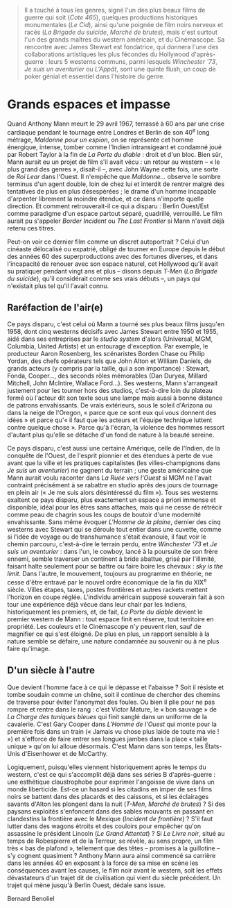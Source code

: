 > Il a touché à tous les genres, signé l'un des plus beaux films de guerre qui soit (_Cote 465_), quelques productions historiques monumentales (_Le Cid_), ainsi qu'une poignée de film noirs nerveux et racés (_La Brigade du suicide_, _Marché de brutes_), mais c'est surtout l'un des grands maîtres du western américain, et du Cinémascope. Sa rencontre avec James Stewart est fondatrice, qui donnera l'une des collaborations artistiques les plus fécondes du Hollywood d'après-guerre : leurs 5 westerns communs, parmi lesquels _Winchester '73_, _Je suis un aventurier_ ou _L'Appât_, sont une quinte flush, un coup de poker génial et essentiel dans l'histoire du genre.

# Grands espaces et impasse

Quand Anthony Mann meurt le 29 avril 1967, terrassé à 60 ans par une crise cardiaque pendant le tournage entre Londres et Berlin de son 40<sup>e</sup> long métrage, _Maldonne pour un espion_, on se représente cet homme énergique, intense, tomber comme l'Indien intransigeant et condamné joué par Robert Taylor à la fin de _La Porte du diable_ : droit et d'un bloc. Bien sûr, Mann aurait eu un projet de film s'il avait vécu : un retour au western – « le plus grand des genres », disait-il –, avec John Wayne cette fois, une sorte de _Roi Lear_ dans l'Ouest. Il n'empêche que _Maldonne..._ observe le sombre terminus d'un agent double, loin de chez lui et interdit de rentrer malgré des tentatives de plus en plus désespérées ; le drame d'un homme incapable d'arpenter librement la moindre étendue, et ce dans n'importe quelle direction. Et comment retrouverait-il ce qui a disparu : Berlin Ouest/Est comme paradigme d'un espace partout séparé, quadrillé, verrouillé. Le film aurait pu s'appeler _Border Incident_ ou _The Last Frontier_ si Mann n'avait déjà retenu ces titres.

Peut-on voir ce dernier film comme un discret autoportrait ? Celui d'un cinéaste délocalisé ou expatrié, obligé de tourner en Europe depuis le début des années 60 des superproductions avec des fortunes diverses, et dans l'incapacité de renouer avec son espace naturel, cet Hollywood qu'il avait su pratiquer pendant vingt ans et plus – disons depuis _T-Men_ (_La Brigade du suicide_), qu'il considérait comme ses vrais débuts –, un pays qui n'existait plus tel qu'il l'avait connu.

## Raréfaction de l'air(e)

Ce pays disparu, c'est celui où Mann a tourné ses plus beaux films jusqu'en 1958, dont cinq westerns décisifs avec James Stewart entre 1950 et 1955, aidé dans ses entreprises par le _studio system_ d'alors (Universal, MGM, Columbia, United Artists) et un entourage d'exception. Par exemple, le producteur Aaron Rosenberg, les scénaristes Borden Chase ou Philip Yordan, des chefs opérateurs tels que John Alton et William Daniels, de grands acteurs (y compris par la taille, qui a son importance) : Stewart, Fonda, Cooper..., des seconds rôles mémorables (Dan Duryea, Millard Mitchell, John McIntire, Wallace Ford...). Ses westerns, Mann s'arrangeait justement pour les tourner hors des studios, c'est-à-dire loin du plateau fermé où l'acteur dit son texte sous une lampe mais aussi à bonne distance de patrons envahissants. De vrais extérieurs, sous le soleil d'Arizona ou dans la neige de l'Oregon, « parce que ce sont eux qui vous donnent des idées » et parce qu'« il faut que les acteurs et l'équipe technique luttent contre quelque chose ». Parce qu'à l'écran, la violence des hommes ressort d'autant plus qu'elle se détache d'un fond de nature à la beauté sereine.

Ce pays disparu, c'est aussi une certaine Amérique, celle de l'Indien, de la conquête de l'Ouest, de l'esprit pionnier et des étendues à perte de vue avant que la ville et les pratiques capitalistes (les villes-champignons dans _Je suis un aventurier_) ne gagnent du terrain ; une geste américaine que Mann aurait voulu raconter dans _La Ruée vers l'Ouest_ si MGM ne l'avait contraint précisément à se rabattre en studio après des jours de tournage en plein air (« Je me suis alors désintéressé du film »). Tous ses westerns exaltent ce pays disparu, plus exactement un espace a priori immense et disponible, idéal pour les êtres sans attaches, mais qui ne cesse de rétrécir comme peau de chagrin sous les coups de boutoir d'une modernité envahissante. Sans même évoquer _L'Homme de la plaine_, dernier des cinq westerns avec Stewart qui se déroule tout entier dans une cuvette, comme si l'idée de voyage ou de transhumance s'était évanouie, il faut voir le chemin parcouru, c'est-à-dire le terrain perdu, entre _Winchester '73_ et _Je suis un aventurier_ : dans l'un, le cowboy, lancé à la poursuite de son frère ennemi, semble traverser un continent à bride abattue, grisé par l'illimité, faisant halte seulement pour se battre ou faire boire les chevaux : _sky is the limit_. Dans l'autre, le mouvement, toujours au programme en théorie, ne cesse d'être entravé par le nouvel ordre économique de la fin du XIX<sup>e</sup> siècle. Villes étapes, taxes, postes frontières et autres rackets mettent l'horizon en coupe réglée. L'individu américain supposé souverain fait à son tour une expérience déjà vécue dans leur chair par les Indiens, historiquement les premiers, et, de fait, _La Porte du diable_ devient le premier western de Mann : tout espace finit en réserve, tout territoire en propriété. Les couleurs et le Cinémascope n'y peuvent rien, sauf de magnifier ce qui s'est éloigné. De plus en plus, un rapport sensible à la nature semble se défaire, une nature condamnée au souvenir ou à ne plus faire qu'image.

## D'un siècle à l'autre

Que devient l'homme face à ce qui le dépasse et l'abaisse ? Soit il résiste et tombe soudain comme un chêne, soit il continue de chercher des chemins de traverse pour éviter l'anonymat des foules. Ou bien il plie pour ne pas rompre et rentre dans le rang : c'est Victor Mature, le « bon sauvage » de _La Charge des tuniques bleues_ qui finit sanglé dans un uniforme de la cavalerie. C'est Gary Cooper dans _L'Homme de l'Ouest_ qui monte pour la première fois dans un train (« Jamais vu chose plus laide de toute ma vie ! ») et s'efforce de faire entrer ses longues jambes dans la place « taille unique » qu'on lui alloue désormais. C'est Mann dans son temps, les États-Unis d'Eisenhower et de McCarthy.

Logiquement, puisqu'elles viennent historiquement après le temps du western, c'est ce qui s'accomplit déjà dans ses séries B d'après-guerre : une esthétique claustrophobe pour exprimer l'angoisse de vivre dans un monde liberticide. Est-ce un hasard si les citadins en imper de ses films noirs se battent dans des placards et des caissons, et si les éclairages savants d'Alton les plongent dans la nuit (_T-Men_, _Marché de brutes_) ? Si des paysans exploités s'enfoncent dans des sables mouvants en passant en clandestins la frontière avec le Mexique (_Incident de frontière_) ? S'il faut lutter dans des wagons étroits et des couloirs pour empêcher qu'on assassine le président Lincoln (_Le Grand Attentat_) ? Si _Le Livre noir_, situé au temps de Robespierre et de la Terreur, se révèle, au sens propre, un film très « bas de plafond », tellement que des têtes – promises à la guillotine – s'y cognent quasiment ? Anthony Mann aura ainsi commencé sa carrière dans les années 40 en exposant à la force de sa mise en scène les conséquences avant les causes, le film noir avant le western, soit les effets dévastateurs d'un trajet dit de civilisation qui vient du siècle précédent. Un trajet qui mène jusqu'à Berlin Ouest, dédale sans issue.

<div class="author">Bernard Benoliel</div>
